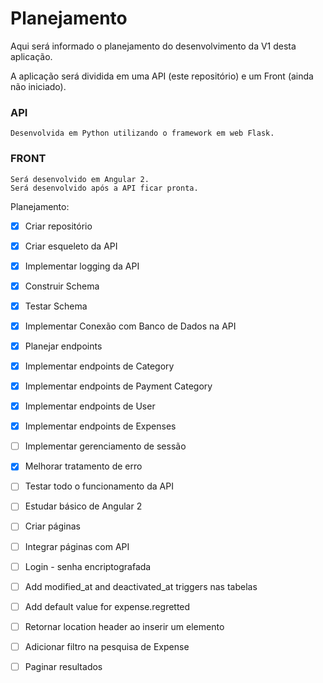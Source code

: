 # Planejamento

Aqui será informado o planejamento do desenvolvimento da V1 desta aplicação.

A aplicação será dividida em uma API (este repositório) e um Front (ainda não iniciado).

### API
	Desenvolvida em Python utilizando o framework em web Flask.


### FRONT
	Será desenvolvido em Angular 2.
	Será desenvolvido após a API ficar pronta.


Planejamento:

*[X] Criar repositório
*[X] Criar esqueleto da API
*[X] Implementar logging da API
*[X] Construir Schema
*[X] Testar Schema
*[X] Implementar Conexão com Banco de Dados na API
*[X] Planejar endpoints
*[X] Implementar endpoints de Category
*[X] Implementar endpoints de Payment Category
*[X] Implementar endpoints de User
*[X] Implementar endpoints de Expenses
*[ ] Implementar gerenciamento de sessão
*[X] Melhorar tratamento de erro
*[ ] Testar todo o funcionamento da API
*[ ] Estudar básico de Angular 2
*[ ] Criar páginas 
*[ ] Integrar páginas com API
*[ ] Login - senha encriptografada
*[ ] Add modified_at and deactivated_at triggers nas tabelas
*[ ] Add default value for expense.regretted
*[ ] Retornar location header ao inserir um elemento
*[ ] Adicionar filtro na pesquisa de Expense
*[ ] Paginar resultados

